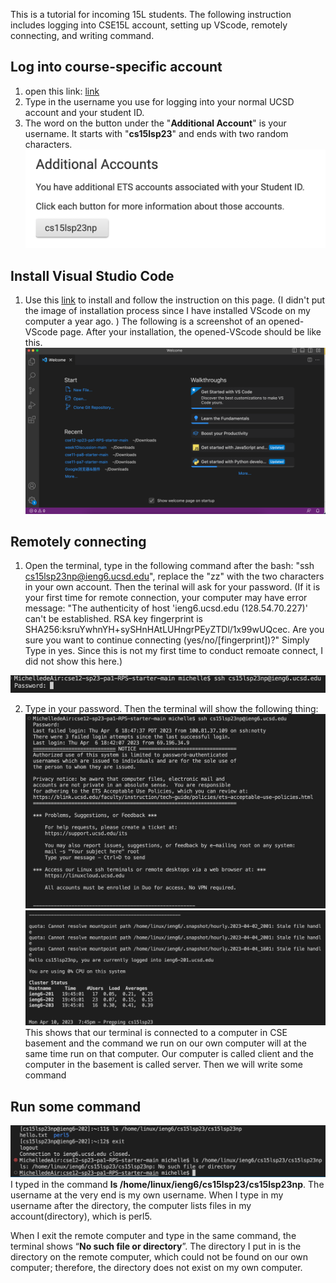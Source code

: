 This is a tutorial for incoming 15L students. The following instruction includes logging into CSE15L account, setting up VScode, remotely connecting, and writing command.
## Log into course-specific account
1. open this link: [link](https://sdacs.ucsd.edu/~icc/index.php)
2. Type in the username you use for logging into your normal UCSD account and your student ID.
3. The word on the button under the "**Additional Account**" is your username. It starts with "**cs15lsp23**" and ends with two random characters. ![Image](Account_setting.png)

## Install Visual Studio Code
1. Use this [link](https://code.visualstudio.com/) to install and follow the instruction on this page.
(I didn't put the image of installation process since I have installed VScode on my computer a year ago. )
The following is a screenshot of an opened-VScode page. After your installation, the opened-VScode should be like this.
![image](vsCode2.png)

## Remotely connecting
1. Open the terminal, type in the following command after the bash: "ssh cs15lsp23np@ieng6.ucsd.edu", replace the "zz" with the two characters in your own account. Then the terinal will ask for your password.
(If it is your first time for remote connection, your computer may have error message: 
"The authenticity of host 'ieng6.ucsd.edu (128.54.70.227)' can't be established.
RSA key fingerprint is SHA256:ksruYwhnYH+sySHnHAtLUHngrPEyZTDl/1x99wUQcec.
Are you sure you want to continue connecting (yes/no/[fingerprint])?"
Simply Type in yes. Since this is not my first time to conduct remoate connect, I did not show this here.)

![image](ssh.png)

2. Type in your password. Then the terminal will show the following thing:
![image](r2.png)
![image](r1.png)
This shows that our terminal is connected to a computer in CSE basement and the command we run on our own computer will at the same time run on that computer. Our computer is called client and the computer in the basement is called server. Then we will write some command

## Run some command
![image](command.png)
I typed in the command **ls /home/linux/ieng6/cs15lsp23/cs15lsp23np**. The username at the very end is my own username. When I type in my username after the directory, the computer lists files in my account(directory), which is perl5. 

When I exit the remote computer and type in the same command, the terminal shows “**No such file or directory**”. The directory I put in is the directory on the remote computer, which could not be found on our own computer; therefore, the directory does not exist on my own computer. 


